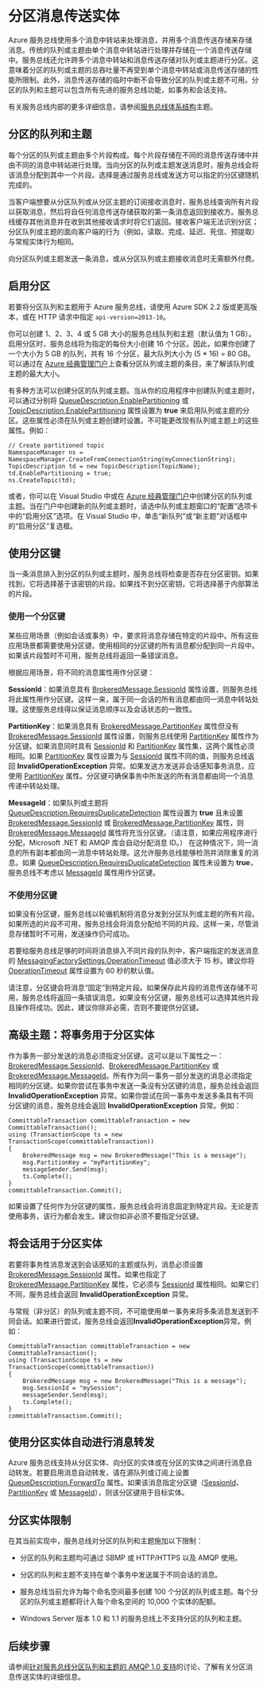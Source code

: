 <properties 
   pageTitle="分区消息传送实体 | Azure"
   description="介绍如何使用多个消息中转站对消息传递实体进行分区。"
   services="service-bus"
   documentationCenter="na"
   authors="sethmanheim"
   manager="timlt"
    editor="" /> 
<tags 
   ms.service="service-bus"
    ms.date="05/06/2016"
   wacn.date="06/21/2016" />

# 分区消息传送实体

Azure 服务总线使用多个消息中转站来处理消息，并用多个消息传送存储来存储消息。传统的队列或主题由单个消息中转站进行处理并存储在一个消息传送存储中。服务总线还允许跨多个消息中转站和消息传送存储对队列或主题进行分区。这意味着分区的队列或主题的总吞吐量不再受到单个消息中转站或消息传送存储的性能所限制。此外，消息传送存储的临时中断不会导致分区的队列或主题不可用。分区的队列和主题可以包含所有先进的服务总线功能，如事务和会话支持。

有关服务总线内部的更多详细信息，请参阅[服务总线体系结构][]主题。

## 分区的队列和主题

每个分区的队列或主题由多个片段构成。每个片段存储在不同的消息传送存储中并由不同的消息中转站进行处理。当向分区的队列或主题发送消息时，服务总线会将该消息分配到其中一个片段。选择是通过服务总线或发送方可以指定的分区键随机完成的。

当客户端想要从分区队列或从分区主题的订阅接收消息时，服务总线查询所有片段以获取消息，然后将自任何消息传送存储获取的第一条消息返回到接收方。服务总线缓存其他消息并在收到其他接收请求时将它们返回。接收客户端无法识别分区；分区队列或主题的面向客户端的行为（例如，读取、完成、延迟、死信、预提取）与常规实体行为相同。

向分区队列或主题发送一条消息，或从分区队列或主题接收消息时无需额外付费。

## 启用分区

若要将分区队列和主题用于 Azure 服务总线，请使用 Azure SDK 2.2 版或更高版本，或在 HTTP 请求中指定 `api-version=2013-10`。

你可以创建 1、2、3、4 或 5 GB 大小的服务总线队列和主题（默认值为 1 GB）。启用分区时，服务总线将为指定的每份大小创建 16 个分区。因此，如果你创建了一个大小为 5 GB 的队列，共有 16 个分区，最大队列大小为 (5 * 16) = 80 GB。可以通过在 [Azure 经典管理门户][]上查看分区队列或主题的条目，来了解该队列或主题的最大大小。

有多种方法可以创建分区的队列或主题。当从你的应用程序中创建队列或主题时，可以通过分别将 [QueueDescription.EnablePartitioning][] 或 [TopicDescription.EnablePartitioning][] 属性设置为 **true** 来启用队列或主题的分区。这些属性必须在队列或主题创建时设置。不可能更改现有队列或主题上的这些属性。例如：

```
// Create partitioned topic
NamespaceManager ns = NamespaceManager.CreateFromConnectionString(myConnectionString);
TopicDescription td = new TopicDescription(TopicName);
td.EnablePartitioning = true;
ns.CreateTopic(td);
```

或者，你可以在 Visual Studio 中或在 [Azure 经典管理门户][]中创建分区的队列或主题。当在门户中创建新的队列或主题时，请选中队列或主题窗口的“配置”选项卡中的“启用分区”选项。在 Visual Studio 中，单击“新队列”或“新主题”对话框中的“启用分区”复选框。

## 使用分区键

当一条消息排入到分区的队列或主题时，服务总线将检查是否存在分区密钥。如果找到，它将选择基于该密钥的片段。如果找不到分区密钥，它将选择基于内部算法的片段。

### 使用一个分区键

某些应用场景（例如会话或事务）中，要求将消息存储在特定的片段中。所有这些应用场景都需要使用分区键。使用相同的分区键的所有消息都分配到同一片段中。如果该片段暂时不可用，服务总线将返回一条错误消息。

根据应用场景，将不同的消息属性用作分区键：

**SessionId**：如果消息具有 [BrokeredMessage.SessionId][] 属性设置，则服务总线将此属性用作分区键。这样一来，属于同一会话的所有消息都由同一消息中转站处理。这使服务总线得以保证消息顺序以及会话状态的一致性。

**PartitionKey**：如果消息具有 [BrokeredMessage.PartitionKey][] 属性但没有 [BrokeredMessage.SessionId][] 属性设置，则服务总线使用 [PartitionKey][] 属性作为分区键。如果消息同时具有 [SessionId][] 和 [PartitionKey][] 属性集，这两个属性必须相同。如果 [PartitionKey][] 属性设置为与 [SessionId][] 属性不同的值，则服务总线返回 **InvalidOperationException** 异常。如果发送方发送非会话感知事务消息，应使用 [PartitionKey][] 属性。分区键可确保事务中所发送的所有消息都由同一个消息传递中转站处理。

**MessageId**：如果队列或主题将 [QueueDescription.RequiresDuplicateDetection][] 属性设置为 **true** 且未设置 [BrokeredMessage.SessionId][] 或 [BrokeredMessage.PartitionKey][] 属性，则 [BrokeredMessage.MessageId][] 属性将充当分区键。（请注意，如果应用程序进行分配，Microsoft .NET 和 AMQP 库会自动分配消息 ID。） 在这种情况下，同一消息的所有副本都由同一消息中转站处理。这允许服务总线能够检测并消除重复的消息。如果 [QueueDescription.RequiresDuplicateDetection][] 属性未设置为 **true**，服务总线不考虑以 [MessageId][] 属性用作分区键。

### 不使用分区键

如果没有分区键，服务总线以轮循机制将消息分发到分区队列或主题的所有片段。如果所选的片段不可用，服务总线会将消息分配给不同的片段。这样一来，尽管消息存储暂时不可用，发送操作仍可成功。

若要给服务总线足够的时间将消息排入不同片段的队列中，客户端指定的发送消息的 [MessagingFactorySettings.OperationTimeout][] 值必须大于 15 秒。建议你将 [OperationTimeout][] 属性设置为 60 秒的默认值。

请注意，分区键会将消息“固定”到特定片段。如果保存此片段的消息传送存储不可用，服务总线将返回一条错误消息。如果没有分区键，服务总线可以选择其他片段且操作将成功。因此，建议你除非必需，否则不要提供分区键。

## 高级主题：将事务用于分区实体

作为事务一部分发送的消息必须指定分区键。这可以是以下属性之一：[BrokeredMessage.SessionId][]、[BrokeredMessage.PartitionKey][] 或 [BrokeredMessage.MessageId][]。所有作为同一事务一部分发送的消息必须指定相同的分区键。如果你尝试在事务中发送一条没有分区键的消息，服务总线会返回 **InvalidOperationException** 异常。如果你尝试在同一事务中发送多条具有不同分区键的消息，服务总线会返回 **InvalidOperationException** 异常。例如：

```
CommittableTransaction committableTransaction = new CommittableTransaction();
using (TransactionScope ts = new TransactionScope(committableTransaction))
{
    BrokeredMessage msg = new BrokeredMessage("This is a message");
    msg.PartitionKey = "myPartitionKey";
    messageSender.Send(msg); 
    ts.Complete();
}
committableTransaction.Commit();
```

如果设置了任何作为分区键的属性，服务总线会将消息固定到特定片段。无论是否使用事务，该行为都会发生。建议你如非必须不要指定分区键。

## 将会话用于分区实体

若要将事务性消息发送到会话感知的主题或队列，消息必须设置 [BrokeredMessage.SessionId][] 属性。如果也指定了 [BrokeredMessage.PartitionKey][] 属性，它必须与 [SessionId][] 属性相同。如果它们不同，服务总线会返回 **InvalidOperationException** 异常。

与常规（非分区）的队列或主题不同，不可能使用单一事务来将多条消息发送到不同会话。如果进行尝试，服务总线会返回**InvalidOperationException**异常。例如：

```
CommittableTransaction committableTransaction = new CommittableTransaction();
using (TransactionScope ts = new TransactionScope(committableTransaction))
{
    BrokeredMessage msg = new BrokeredMessage("This is a message");
    msg.SessionId = "mySession";
    messageSender.Send(msg); 
    ts.Complete();
}
committableTransaction.Commit();
```

## 使用分区实体自动进行消息转发

Azure 服务总线支持从分区实体、向分区的实体或在分区的实体之间进行消息自动转发。若要启用消息自动转发，请在源队列或订阅上设置 [QueueDescription.ForwardTo][] 属性。如果该消息指定分区键（[SessionId][]、[PartitionKey][] 或 [MessageId][]），则该分区键用于目标实体。

## 分区实体限制

在其当前实现中，服务总线对分区的队列和主题施加以下限制：

-   分区的队列和主题均可通过 SBMP 或 HTTP/HTTPS 以及 AMQP 使用。

-   分区的队列和主题不支持在单个事务中发送属于不同会话的消息。

-   服务总线当前允许为每个命名空间最多创建 100 个分区的队列或主题。每个分区的队列或主题都将计入每个命名空间的 10,000 个实体的配额。

-   Windows Server 版本 1.0 和 1.1 的服务总线上不支持分区的队列和主题。

## 后续步骤

请参阅[针对服务总线分区队列和主题的 AMQP 1.0 支持][]的讨论，了解有关分区消息传送实体的详细信息。

  [服务总线体系结构]: /documentation/articles/service-bus-architecture/
  [Azure 经典管理门户]: http://manage.windowsazure.cn
  [QueueDescription.EnablePartitioning]: https://msdn.microsoft.com/zh-cn/library/azure/microsoft.servicebus.messaging.queuedescription.enablepartitioning.aspx
  [TopicDescription.EnablePartitioning]: https://msdn.microsoft.com/zh-cn/library/azure/microsoft.servicebus.messaging.topicdescription.enablepartitioning.aspx
  [BrokeredMessage.SessionId]: https://msdn.microsoft.com/zh-cn/library/azure/microsoft.servicebus.messaging.brokeredmessage.sessionid.aspx
  [BrokeredMessage.PartitionKey]: https://msdn.microsoft.com/zh-cn/library/azure/microsoft.servicebus.messaging.brokeredmessage.partitionkey.aspx
  [SessionId]: https://msdn.microsoft.com/zh-cn/library/azure/microsoft.servicebus.messaging.brokeredmessage.sessionid.aspx
  [PartitionKey]: https://msdn.microsoft.com/zh-cn/library/azure/microsoft.servicebus.messaging.brokeredmessage.partitionkey.aspx
  [QueueDescription.RequiresDuplicateDetection]: https://msdn.microsoft.com/zh-cn/library/azure/microsoft.servicebus.messaging.queuedescription.requiresduplicatedetection.aspx
  [BrokeredMessage.MessageId]: https://msdn.microsoft.com/zh-cn/library/azure/microsoft.servicebus.messaging.brokeredmessage.messageid.aspx
  [MessageId]: https://msdn.microsoft.com/zh-cn/library/azure/microsoft.servicebus.messaging.brokeredmessage.messageid.aspx
  [QueueDescription.RequiresDuplicateDetection]: https://msdn.microsoft.com/zh-cn/library/azure/microsoft.servicebus.messaging.queuedescription.requiresduplicatedetection.aspx
  [MessagingFactorySettings.OperationTimeout]: https://msdn.microsoft.com/zh-cn/library/azure/microsoft.servicebus.messaging.messagingfactorysettings.operationtimeout.aspx
  [OperationTimeout]: https://msdn.microsoft.com/zh-cn/library/azure/microsoft.servicebus.messaging.messagingfactorysettings.operationtimeout.aspx
  [QueueDescription.ForwardTo]: https://msdn.microsoft.com/zh-cn/library/azure/microsoft.servicebus.messaging.queuedescription.forwardto.aspx
  [针对服务总线分区队列和主题的 AMQP 1.0 支持]: /documentation/articles/service-bus-partitioned-queues-and-topics-amqp-overview/

<!---HONumber=Mooncake_0215_2016-->